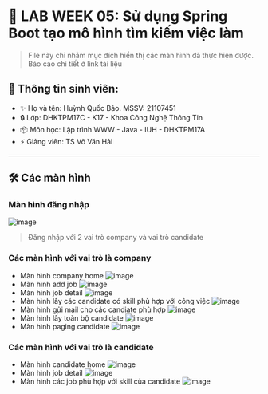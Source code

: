 # 📌 LAB WEEK 05: Sử dụng Spring Boot tạo mô hình tìm kiếm việc làm
> File này chỉ nhằm mục đích hiển thị các màn hình đã thực hiện được. Báo cáo chi tiết ở link tài liệu

## 🚀 **Thông tin sinh viên:**
- ✨ Họ và tên: Huỳnh Quốc Bảo. MSSV: 21107451
- 🔒 Lớp: DHKTPM17C - K17 - Khoa Công Nghệ Thông Tin
- 📦 Môn học: Lập trình WWW - Java - IUH - DHKTPM17A 
- ⚡ Giảng viên: TS Võ Văn Hải

---

## 🛠 **Các màn hình**
### Màn hình đăng nhập
![image](https://github.com/user-attachments/assets/a1bbc8c8-3bbb-449b-9644-c6af8a284a4c)
> Đăng nhập với 2 vai trò company và vai trò candidate
### Các màn hình với vai trò là company
- Màn hình company home
  ![image](https://github.com/user-attachments/assets/37b61c8d-797e-45d8-acae-7be6a26c0069)
- Màn hình add job
  ![image](https://github.com/user-attachments/assets/1c999ef4-0abd-4288-a48f-c6fd907c36b0)
- Màn hình job detail
  ![image](https://github.com/user-attachments/assets/81d22daa-f64f-47b0-97df-1fd9b74cfc4b)
- Màn hình lấy các candidate có skill phù hợp với công việc
  ![image](https://github.com/user-attachments/assets/529a961c-b166-48e7-bce8-d7a80b34ad8d)
- Màn hình gửi mail cho các candiate phù hợp
  ![image](https://github.com/user-attachments/assets/12fe0984-1c26-4516-840e-43c529bcfc43)
- Màn hình lấy toàn bộ candidate
  ![image](https://github.com/user-attachments/assets/96008c51-4691-4fa6-b18e-279d58fa4ede)
- Màn hình paging candidate
  ![image](https://github.com/user-attachments/assets/f4dbc7cb-e029-45c8-b583-2ee9934381b3)
### Các màn hình với vai trò là candidate
- Màn hình candidate home
  ![image](https://github.com/user-attachments/assets/6762d862-d57b-43c5-ba1c-9680b1525a68)
- Màn hình job detail
  ![image](https://github.com/user-attachments/assets/04cef223-a545-4325-b2e3-e4cb92688fb0)
- Màn hình các job phù hợp với skill của candidate
  ![image](https://github.com/user-attachments/assets/91529dce-ac6e-4d73-b757-4c76493d4926)

  











